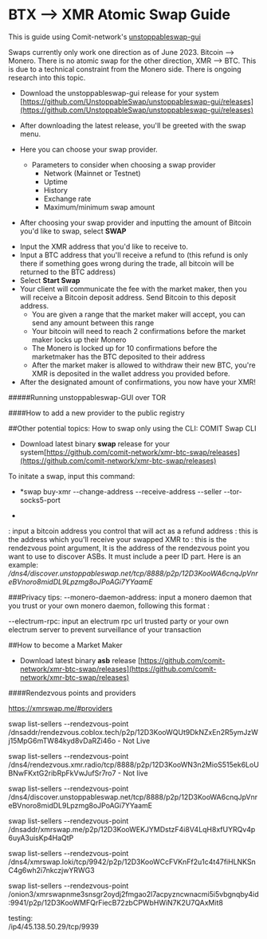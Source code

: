 # BTX --> XMR Atomic Swap Guide  
  
This is guide using Comit-network's [unstoppableswap-gui](https://github.com/UnstoppableSwap/unstoppableswap-gui/releases)    
    
Swaps currently only work one direction as of June 2023. Bitcoin --> Monero. There is no atomic swap for the other direction, XMR --> BTC. This is due to a technical constraint from the Monero side. There is ongoing research into this topic.
  
- Download the unstoppableswap-gui release for your system [https://github.com/UnstoppableSwap/unstoppableswap-gui/releases](https://github.com/UnstoppableSwap/unstoppableswap-gui/releases)  

- After downloading the latest release, you'll be greeted with the swap menu.  <!--- sadar: insert pic of swap menu ---> 
- Here you can choose your swap provider.
    - Parameters to consider when choosing a swap provider
        - Network (Mainnet or Testnet)
        - Uptime
        - History
        - Exchange rate
        - Maximum/minimum swap amount
- After choosing your swap provider and inputting the amount of Bitcoin you'd like to swap, select **SWAP**  
 <!--- sadar: insert pic of BTC/XMR entry fields pic ---> 
- Input the XMR address that you'd like to receive to.
- Input a BTC address that you'll receive a refund to (this refund is only there if something goes wrong during the trade, all bitcoin will be returned to the BTC address)
- Select **Start Swap**
- Your client will communicate the fee with the market maker, then you will receive a Bitcoin deposit address. Send Bitcoin to this deposit address. 
    - You are given a range that the market maker will accept, you can send any amount between this range
    - Your bitcoin will need to reach 2 confirmations before the market maker locks up their Monero
    - The Monero is locked up for 10 confirmations before the marketmaker has the BTC deposited to their address
    - After the market maker is allowed to withdraw their new BTC, you're XMR is deposited in the wallet address you provided before.
- After the designated amount of confirmations, you now have your XMR!

#####Running unstoppableswap-GUI over TOR



####How to add a new provider to the public registry
  
##Other potential topics: How to swap only using the CLI: COMIT Swap CLI    
  
- Download latest binary **swap** release for your system[https://github.com/comit-network/xmr-btc-swap/releases](https://github.com/comit-network/xmr-btc-swap/releases)  
  
To initate a swap, input this command:
- *swap buy-xmr --change-address <bitcoin-change-address> --receive-address <monero-receive-address> --seller <seller> --tor-socks5-port <tor-socks5-port>
*  
<bitcoin-change-address>: input a bitcoin address you control that will act as a refund address
<monero-receive-address>: this is the address which you'll receive your swapped XMR to
<seller>: this is the rendezvous point argument, It is the address of the rendezvous point you want to use to discover ASBs. It must include a peer ID part. Here is an example: */dns4/discover.unstoppableswap.net/tcp/8888/p2p/12D3KooWA6cnqJpVnreBVnoro8midDL9Lpzmg8oJPoAGi7YYaamE*
  

  
###Privacy tips: 
--monero-daemon-address: input a monero daemon that you trust or your own monero daemon, following this format <host>:<port>  
  
--electrum-rpc: input an electrum rpc url trusted party or your own electrum server to prevent surveillance of your transaction 
  
##How to become a Market Maker  
  
- Download latest binary **asb** release [https://github.com/comit-network/xmr-btc-swap/releases](https://github.com/comit-network/xmr-btc-swap/releases)  

####Rendezvous points and providers

https://xmrswap.me/#providers
  
swap list-sellers --rendezvous-point /dnsaddr/rendezvous.coblox.tech/p2p/12D3KooWQUt9DkNZxEn2R5ymJzWj15MpG6mTW84kyd8vDaRZi46o  - Not Live
  
swap list-sellers --rendezvous-point /dns4/rendezvous.xmr.radio/tcp/8888/p2p/12D3KooWN3n2MioS515ek6LoUBNwFKxtG2ribRpFkVwJufSr7ro7   - Not live
  
  
swap list-sellers --rendezvous-point /dns4/discover.unstoppableswap.net/tcp/8888/p2p/12D3KooWA6cnqJpVnreBVnoro8midDL9Lpzmg8oJPoAGi7YYaamE  
  
swap list-sellers --rendezvous-point /dnsaddr/xmrswap.me/p2p/12D3KooWEKJYMDstzF4i8V4LqH8xfUYRQv4p6uyA3uisKp4HaQtP
  
swap list-sellers --rendezvous-point /dns4/xmrswap.loki/tcp/9942/p2p/12D3KooWCcFVKnFf2u1c4t47fiHLNKSnC4g6wh2i7nkczjwYRWG3  
  
swap list-sellers --rendezvous-point /onion3/xmrswapnme3snsgr2oydj2fmgao2l7acpyzncwnacmi5i5vbgnqby4id:9941/p2p/12D3KooWMFQrFiecB72zbCPWbHWiN7K2U7QAxMit8  
    
testing:   
/ip4/45.138.50.29/tcp/9939